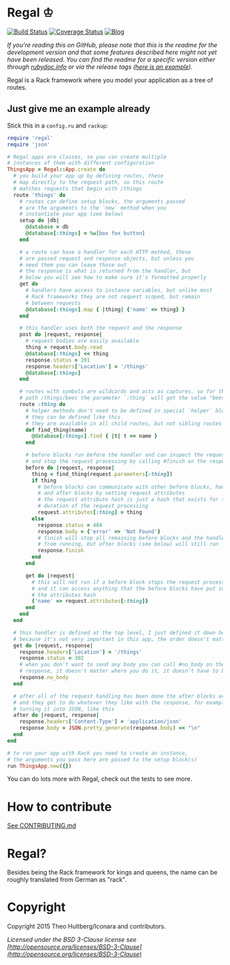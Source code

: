# Regal ♔

[![Build Status](https://travis-ci.org/iconara/regal.png?branch=master)](https://travis-ci.org/iconara/regal)
[![Coverage Status](https://coveralls.io/repos/iconara/regal/badge.png)](https://coveralls.io/r/iconara/regal)
[![Blog](http://b.repl.ca/v1/blog-regal-ff69b4.png)](http://architecturalatrocities.com/tagged/regal)

_If you're reading this on GitHub, please note that this is the readme for the development version and that some features described here might not yet have been released. You can find the readme for a specific version either through [rubydoc.info](http://rubydoc.info/find/gems?q=regal) or via the release tags ([here is an example](https://github.com/iconara/regal/tree/v0.1.0))._

Regal is a Rack framework where you model your application as a tree of routes.

## Just give me an example already

Stick this in a `config.ru` and `rackup`:

```ruby
require 'regal'
require 'json'

# Regal apps are classes, so you can create multiple
# instances of them with different configuration
ThingsApp = Regal::App.create do
  # you build your app up by defining routes, these
  # map directly to the request path, so this route
  # matches requests that begin with /things
  route 'things' do
    # routes can define setup blocks, the arguments passed
    # are the arguments to the `new` method when you
    # instantiate your app (see below)
    setup do |db|
      @database = db
      @database[:things] = %w[box fox button]
    end

    # a route can have a handler for each HTTP method, these
    # are passed request and response objects, but unless you
    # need them you can leave those out
    # the response is what is returned from the handler, but
    # below you will see how to make sure it's formatted properly
    get do
      # handlers have access to instance variables, but unlike most
      # Rack frameworks they are not request scoped, but remain
      # between requests
      @database[:things].map { |thing| {'name' => thing} }
    end

    # this handler uses both the request and the response
    post do |request, response|
      # request bodies are easily available
      thing = request.body.read
      @database[:things] << thing
      response.status = 201
      response.headers['Location'] = '/things'
      @database[:things]
    end

    # routes with symbols are wildcards and acts as captures, so for the
    # path /things/bees the parameter `:thing` will get the value "bees"
    route :thing do
      # helper methods don't need to be defined in special `helper` blocks,
      # they can be defined like this
      # they are available in all child routes, but not sibling routes
      def find_thing(name)
        @database[:things].find { |t| t == name }
      end

      # before blocks run before the handler and can inspect the request
      # and stop the request processing by calling #finish on the response
      before do |request, response|
        thing = find_thing(request.parameters[:thing])
        if thing
          # before blocks can communicate with other before blocks, handlers
          # and after blocks by setting request attributes
          # the request attribute hash is just a hash that exists for the
          # duration of the request processing
          request.attributes[:thing] = thing
        else
          response.status = 404
          response.body = {'error' => 'Not Found'}
          # finish will stop all remaining before blocks and the handler
          # from running, but after blocks (see below) will still run
          response.finish
        end
      end

      get do |request|
        # this will not run if a before block stops the request processing
        # and it can access anything that the before blocks have put in
        # the attributes hash
        {'name' => request.attributes[:thing]}
      end
    end
  end

  # this handler is defined at the top level, I just defined it down here
  # because it's not very important in this app, the order doesn't matter
  get do |request, response|
    response.headers['Location'] = '/things'
    response.status = 302
    # when you don't want to send any body you can call #no_body on the
    # response, it doesn't matter where you do it, it doesn't have to be last
    response.no_body
  end

  # after all of the request handling has been done the after blocks are called
  # and they get to do whatever they like with the response, for example
  # turning it into JSON, like this
  after do |request, response|
    response.headers['Content-Type'] = 'application/json'
    response.body = JSON.pretty_generate(response.body) << "\n"
  end
end

# to run your app with Rack you need to create an instance,
# the arguments you pass here are passed to the setup block(s)
run ThingsApp.new({})
```

You can do lots more with Regal, check out the tests to see more.

# How to contribute

[See CONTRIBUTING.md](CONTRIBUTING.md)

# Regal?

Besides being the Rack framework for kings and queens, the name can be roughly translated from German as "rack".

# Copyright

Copyright 2015 Theo Hultberg/Iconara and contributors.

_Licensed under the BSD 3-Clause license see [http://opensource.org/licenses/BSD-3-Clause](http://opensource.org/licenses/BSD-3-Clause)_
